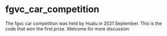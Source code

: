 # fgvc_car_competition

The fgvc car competition was held by Hualu in 2021 September.
This is the code that won the first prize.
Welcome for more discussion
